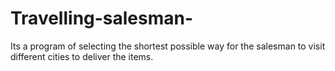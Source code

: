 # Travelling-salesman-
Its a program of selecting the shortest possible way for the salesman to visit different cities to deliver the items. 
